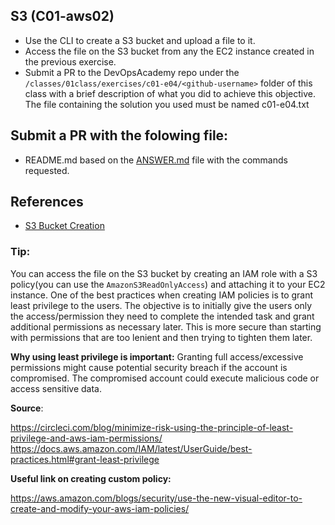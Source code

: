 ## S3 (C01-aws02)

- Use the CLI to create a S3 bucket and upload a file to it.
- Access the file on the S3 bucket from any the EC2 instance created in the previous exercise.
- Submit a PR to the DevOpsAcademy repo under the `/classes/01class/exercises/c01-e04/<github-username>` folder of this class with a brief description of what you did to achieve this objective. The file containing the solution you used must be named c01-e04.txt

## Submit a PR with the folowing file:
- README.md based on the [ANSWER.md](ANSWER.md) file with the commands requested. 

## References
- [S3 Bucket Creation](https://docs.aws.amazon.com/cli/latest/reference/s3/mb.html)


### Tip:
You can access the file on the S3 bucket by creating an IAM role with a S3 policy(you can use the `AmazonS3ReadOnlyAccess`) and attaching it to your EC2 instance. One of the best practices when creating IAM policies is to grant least privilege to the users. The objective is to initially give the users only the access/permission they need to complete the intended task and grant additional permissions as necessary later. This is more secure than starting with permissions that are too lenient and then trying to tighten them later. 


**Why using least privilege is important:**
Granting full access/excessive permissions might cause potential security breach if the account is compromised. The compromised account could execute malicious code or access sensitive data. 


**Source**: 

https://circleci.com/blog/minimize-risk-using-the-principle-of-least-privilege-and-aws-iam-permissions/
https://docs.aws.amazon.com/IAM/latest/UserGuide/best-practices.html#grant-least-privilege


**Useful link on creating custom policy:**

https://aws.amazon.com/blogs/security/use-the-new-visual-editor-to-create-and-modify-your-aws-iam-policies/